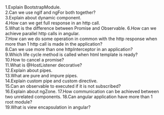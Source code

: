 1.Explain BootstrapModule.      
2.Can we use ngIf and ngFor both together?    
3.Explain about dynamic component.       
4.How can we get full response in an http call.  
5.What is the difference between Promise and Observable. 
6.How can we achieve parallel http calls in angular.   
7.How can we do some operation in common with the http response when more than 1 http call is made in the application?      
8.Can we use more than one httpInterceptor in an application?  
9.Which life cycle method is called when html template is ready?  
10.How to cancel a promise?  
11.What is @HostListener decorative?  
12.Explain about pipes.   
13.What are pure and impure pipes.    
14.Explain custom pipe and custom directive.    
15.Can an observable to executed if it is not subscribed?    
16.Explain about ngZone. 
17.How communication can be achieved between two unrelated components. 
18.Can angular application have more than 1 root module?  
19.What is view encapsulation in angular?  
